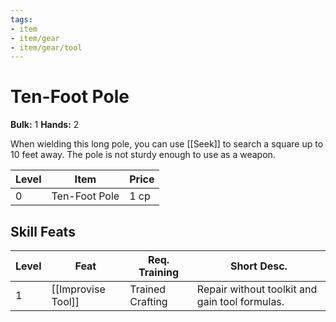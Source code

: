 ```yaml
---
tags:
- item
- item/gear
- item/gear/tool
---
```

# Ten-Foot Pole

**Bulk:** 1
**Hands:** 2

When wielding this long pole, you can use [[Seek]] to search a square up to 10 feet away. The pole is not sturdy enough to use as a weapon.

| **Level** | **Item**      | **Price** |
| --------- | ------------- | --------- |
| 0         | Ten-Foot Pole | 1 cp      |

## Skill Feats

| Level | Feat               | Req. Training    | Short Desc.                                    |
| ----- | ------------------ | ---------------- | ---------------------------------------------- |
| 1     | [[Improvise Tool]] | Trained Crafting | Repair without toolkit and gain tool formulas. |

